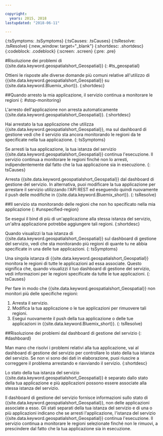 ```yaml
---

copyright:
  years: 2015, 2018
lastupdated: "2018-06-11"

---
```


<!-- Attribute definitions -->
{:tsSymptoms: .tsSymptoms}
{:tsCauses: .tsCauses}
{:tsResolve: .tsResolve}
{:new_window: target="_blank"}
{:shortdesc: .shortdesc}
{:codeblock: .codeblock}
{:screen: .screen}
{:pre: .pre}

#Risoluzione dei problemi di {{site.data.keyword.geospatialshort_Geospatial}}
{: #ts_geospatial}


Ottieni le risposte alle diverse domande più comuni relative all'utilizzo di {{site.data.keyword.geospatialshort_Geospatial}} su {{site.data.keyword.Bluemix_short}}.
{:shortdesc}

##Quando arresto la mia applicazione, il servizio continua a monitorare le regioni
{: #stop-monitoring}


L'arresto dell'applicazione non arresta automaticamente {{site.data.keyword.geospatialshort_Geospatial}}.
{:shortdesc}


Hai arrestato la tua applicazione che utilizza {{site.data.keyword.geospatialshort_Geospatial}}, ma sul dashboard di gestione
vedi che il servizio sta ancora monitorando le regioni da te specificate nella
tua applicazione.
{: tsSymptoms}


Se arresti la tua applicazione, la tua istanza del servizio {{site.data.keyword.geospatialshort_Geospatial}} continua l'esecuzione. Il servizio continua a monitorare le regioni finché non lo arresti, indipendentemente dal fatto che la tua
applicazione sia in esecuzione.
{: tsCauses}


Arresta {{site.data.keyword.geospatialshort_Geospatial}} dal dashboard di gestione del servizio. In alternativa, puoi modificare la tua applicazione per arrestare il servizio utilizzando l'API REST ed eseguendo quindi nuovamente il push delle modifiche in {{site.data.keyword.Bluemix_short}}.
{: tsResolve}

##Il servizio sta monitorando delle regioni che non ho specificato nella mia applicazione
{: #unspecified-region}



Se esegui il bind di più di un'applicazione alla stessa istanza del servizio, un'altra applicazione potrebbe aggiungere tali regioni.
{:shortdesc}



Quando visualizzi la tua istanza di {{site.data.keyword.geospatialshort_Geospatial}} sul dashboard di gestione del servizio, vedi che sta monitorando più regioni di quante tu ne abbia specificate in una delle tue applicazioni.
{: tsSymptoms}

Una singola istanza di {{site.data.keyword.geospatialshort_Geospatial}} monitora le regioni di tutte le applicazioni ad essa associate. Questo significa che, quando visualizzi il tuo dashboard di gestione del servizio, vedi informazioni per le regioni specificate da tutte le tue applicazioni.
{: tsCauses}

Per fare in modo che {{site.data.keyword.geospatialshort_Geospatial}} non monitori più delle specifiche regioni:

1. Arresta il servizio.
2. Modifica la tua applicazione o le tue applicazioni per rimuovere tali regioni.
3. Esegui nuovamente il push della tua applicazione o delle tue applicazioni in {{site.data.keyword.Bluemix_short}}.
{: tsResolve}


##Risoluzione dei problemi dal dashboard di gestione del servizio
{: #dashboard}

Man mano che risolvi i problemi relativi alla tua applicazione, vai al dashboard di gestione del servizio per controllare lo stato della tua istanza del servizio. Se non vi sono dei dati in elaborazione, puoi
  riuscire a correggere il problema arrestando e riavviando il
servizio.
{:shortdesc}

Lo stato della tua istanza del servizio {{site.data.keyword.geospatialshort_Geospatial}} è separato dallo
stato della tua applicazione e più applicazioni possono essere associate alla stessa istanza del servizio.

Il
dashboard di gestione del servizio fornisce informazioni sullo stato di {{site.data.keyword.geospatialshort_Geospatial}}, non delle applicazioni associate
a esso. Gli stati separati della tua istanza del servizio e di una o più applicazioni
indicano che se arresti l'applicazione, l'istanza del servizio {{site.data.keyword.geospatialshort_Geospatial}} continua l'esecuzione. Il
servizio continua a monitorare le regioni selezionate finché non le rimuovi, a prescindere
dal fatto che la tua
applicazione sia in esecuzione.
